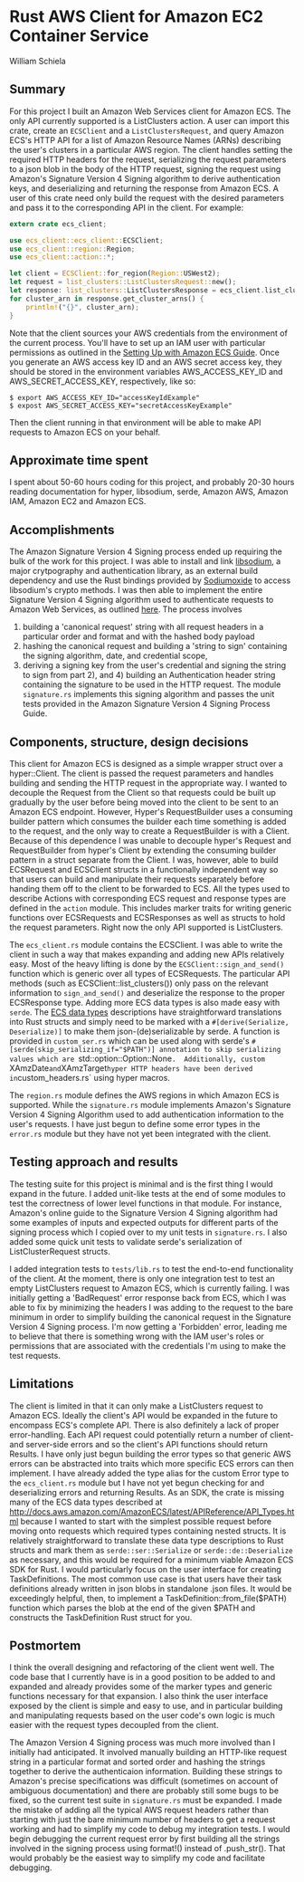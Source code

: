 # Rust AWS Client for Amazon EC2 Container Service
William Schiela



## Summary
For this project I built an Amazon Web Services client for Amazon ECS.  The only API currently
supported is a ListClusters action.  A user can import this crate, create an `ECSClient` and a
`ListClustersRequest`, and query Amazon ECS's HTTP API for a list of Amazon Resource Names (ARNs)
describing the user's clusters in a particular AWS region.  The client handles setting the required
HTTP headers for the request, serializing the request parameters to a json blob in the body of the
HTTP request, signing the request using Amazon's Signature Version 4 Signing algorithm to derive
authentication keys, and deserializing and returning the response from Amazon ECS.  A user of this
crate need only build the request with the desired parameters and pass it to the corresponding API
in the client.  For example:

```rust
extern crate ecs_client;

use ecs_client::ecs_client::ECSClient;
use ecs_client::region::Region;
use ecs_client::action::*;

let client = ECSClient::for_region(Region::USWest2);
let request = list_clusters::ListClustersRequest::new();
let response: list_clusters::ListClustersResponse = ecs_client.list_clusters(request);
for cluster_arn in response.get_cluster_arns() {
    println!("{}", cluster_arn);
}
```

Note that the client sources your AWS credentials from the environment of the current process.
You'll have to set up an IAM user with particular permissions as outlined in the
[Setting Up with Amazon ECS Guide](http://docs.aws.amazon.com/AmazonECS/latest/developerguide/get-set-up-for-amazon-ecs.html).
Once you generate an AWS access key ID and an AWS secret access key, they should be stored in the
environment variables AWS_ACCESS_KEY_ID and AWS_SECRET_ACCESS_KEY, respectively, like so:

```
$ export AWS_ACCESS_KEY_ID="accessKeyIdExample"
$ expost AWS_SECRET_ACCESS_KEY="secretAccessKeyExample"
```

Then the client running in that environment will be able to make API requests to Amazon ECS on
your behalf.



## Approximate time spent
I spent about 50-60 hours coding for this project, and probably 20-30 hours reading
documentation for hyper, libsodium, serde, Amazon AWS, Amazon IAM, Amazon EC2 and Amazon ECS.



## Accomplishments
The Amazon Signature Version 4 Signing process ended up requiring the bulk of the work for this
project.  I was able to install and link [libsodium](https://github.com/jedisct1/libsodium), a
major crytpography and authentication library, as an external build dependency and use the Rust
bindings provided by [Sodiumoxide](https://github.com/dnaq/sodiumoxide) to access libsodium's
crypto methods.  I was then able to implement the entire Signature Version 4 Signing algorithm
used to authenticate requests to Amazon Web Services, as outlined [here](http://docs.aws.amazon.com/general/latest/gr/signature-version-4.html).
The process involves
1) building a 'canonical request' string with all request headers in a
particular order and format and with the hashed body payload
2) hashing the canonical request and building a 'string to sign' containing the signing algorithm,
date, and credential scope,
3) deriving a signing key from the user's credential and signing the string to sign from part 2),
and 4) building an Authentication header string containing the signature to be used in the HTTP
request.
The module `signature.rs` implements this signing algorithm and passes the unit tests provided
in the Amazon Signature Version 4 Signing Process Guide.



## Components, structure, design decisions
This client for Amazon ECS is designed as a simple wrapper struct over a hyper::Client.  The
client is passed the request parameters and handles building and sending the HTTP request in the
appropriate way.  I wanted to decouple the Request from the Client so that requests could be built
up gradually by the user before being moved into the client to be sent to an Amazon ECS endpoint.
However, Hyper's RequestBuilder uses a consuming builder pattern which consumes the builder each
time something is added to the request, and the only way to create a RequestBuilder is with a
Client.  Because of this dependence I was unable to decouple hyper's Request and RequestBuilder from
hyper's Client by extending the consuming builder pattern in a struct separate from the Client.  I
was, however, able to build ECSRequest and ECSClient structs in a functionally independent way so
that users can build and manipulate their requests separately before handing them off to the client
to be forwarded to ECS.  All the types used to describe Actions with corresponding ECS request and
response types are defined in the `action` module.  This includes marker traits for writing
generic functions over ECSRequests and ECSResponses as well as structs to hold the request
parameters.  Right now the only API supported is ListClusters.

The `ecs_client.rs` module contains the ECSClient.  I was able to write the client in such a way
that makes expanding and adding new APIs relatively easy.  Most of the heavy lifting is done by
the `ECSClient::sign_and_send()` function which is generic over all types of ECSRequests.  The
particular API methods (such as ECSClient::list_clusters()) only pass on the relevant information
to `sign_and_send()` and deserialize the response to the proper ECSResponse type.  Adding more ECS
data types is also made easy with `serde`.  The [ECS data types](http://docs.aws.amazon.com/AmazonECS/latest/APIReference/API_Types.html)
descriptions have straightforward translations into Rust structs and simply need to be marked with
a `#[derive(Serialize, Deserialize)]` to make them json-(de)serializable by serde.  A function is
provided in `custom_ser.rs` which can be used along with serde's `#[serde(skip_serializing_if="$PATH")]
annotation to skip serializing values which are `std::option::Option::None`.  Additionally, custom
`XAmzDate` and `XAmzTarget` hyper HTTP headers have been derived in `custom_headers.rs` using
hyper macros.

The `region.rs` module defines the AWS regions in which Amazon ECS is supported.  While the
`signature.rs` module implements Amazon's Signature Version 4 Signing Algorithm used to
add authentication information to the user's requests.  I have just begun to define some error
types in the `error.rs` module but they have not yet been integrated with the client.



## Testing approach and results
The testing suite for this project is minimal and is the first thing I would expand in the future.
I added unit-like tests at the end of some modules to test the correctness of lower level
functions in that module.  For instance, Amazon's online guide to the Signature Version 4 Signing
algorithm had some examples of inputs and expected outputs for different parts of the signing
process which I copied over to my unit tests in `signature.rs`.  I also added some quick unit
tests to validate serde's serialization of ListClusterRequest structs.

I added integration tests to `tests/lib.rs` to test the end-to-end functionality of the client. At
the moment, there is only one integration test to test an empty ListClusters request to Amazon ECS,
which is currently failing.  I was initially getting a 'BadRequest' error response back from ECS,
which I was able to fix by minimizing the headers I was adding to the request to the bare minimum
in order to simplify building the canonical request in the Signature Version 4 Signing process.
I'm now getting a 'Forbidden' error, leading me to believe that there is something wrong with the
IAM user's roles or permissions that are associated with the credentials I'm using to make the
test requests.



## Limitations
The client is limited in that it can only make a ListClusters request to Amazon ECS.  Ideally the
client's API would be expanded in the future to encompass ECS's complete API.  There is also
definitely a lack of proper error-handling.  Each API request could potentially return a number of
client- and server-side errors and so the client's API functions should return Results.  I have
only just begun building the error types so that generic AWS errors can be abstracted into traits
which more specific ECS errors can then implement.  I have already added the type alias for the
custom Error type to the `ecs_client.rs` module but I have not yet begun checking for and
deserializing errors and returning Results.  As an SDK, the crate is missing many of the ECS data
types described at http://docs.aws.amazon.com/AmazonECS/latest/APIReference/API_Types.html because
I wanted to start with the simplest possible request before moving onto requests which required
types containing nested structs.  It is relatively straightforward to translate these data type
descriptions to Rust structs and mark them as `serde::ser::Serialize` or `serde::de::Deserialize`
as necessary, and this would be required for a minimum viable Amazon ECS SDK for Rust.  I would
particularly focus on the user interface for creating TaskDefinitions.  The most common use case is
that users have their task definitions already written in json blobs in standalone .json files.  It
would be exceedingly helpful, then, to implement a TaskDefinition::from_file($PATH) function which
parses the blob at the end of the given $PATH and constructs the TaskDefinition Rust struct for
you.



## Postmortem
I think the overall designing and refactoring of the client went well.  The code base that I
currently have is in a good position to be added to and expanded and already provides some of the
marker types and generic functions necessary for that expansion.  I also think the user interface
exposed by the client is simple and easy to use, and in particular building and manipulating
requests based on the user code's own logic is much easier with the request types decoupled from
the client.

The Amazon Version 4 Signing process was much more involved than I initially had anticipated.  It
involved manually building an HTTP-like request string in a particular format and sorted order and
hashing the strings together to derive the authenticaion information.  Building these strings to
Amazon's precise specifications was difficult (sometimes on account of ambiguous documentation)
and there are probably still some bugs to be fixed, so the current test suite in `signature.rs`
must be expanded.  I made the mistake of adding all the typical AWS request headers rather than
starting with just the bare minimum number of headers to get a request working and had to simplify
my code to debug my integration tests.  I would begin debugging the current request error by first
building all the strings involved in the signing process using format!() instead of .push_str().
That would probably be the easiest way to simplify my code and facilitate debugging.
